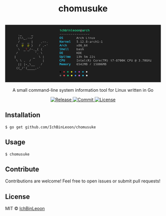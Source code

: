 <h1 align="center">chomusuke</h1>

<p align="center">
  <br>
    <img src=".github/preview.png" alt="Preview">
  <br>
</p>

<p align="center">A small command-line system information tool for Linux written in Go</p>

<p align="center">
  <a href="https://github.com/IchBinLeoon/chomusuke/releases">
    <img src="https://img.shields.io/github/v/release/IchBinLeoon/chomusuke?style=flat-square" alt="Release">
  </a>
  <a href="https://github.com/IchBinLeoon/chomusuke/commits/main">
    <img src="https://img.shields.io/github/last-commit/IchBinLeoon/chomusuke?style=flat-square" alt="Commit">
  </a>
  <a href="https://github.com/IchBinLeoon/chomusuke/blob/main/LICENSE">
    <img src="https://img.shields.io/github/license/IchBinLeoon/chomusuke?style=flat-square" alt="License">
  </a>
</p>

## Installation
```
$ go get github.com/IchBinLeoon/chomusuke
```

## Usage
```
$ chomusuke
```

## Contribute
Contributions are welcome! Feel free to open issues or submit pull requests!

## License
MIT © [IchBinLeoon](https://github.com/IchBinLeoon/chomusuke/blob/main/LICENSE)
